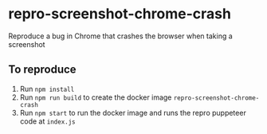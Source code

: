# repro-screenshot-chrome-crash

Reproduce a bug in Chrome that crashes the browser when taking a screenshot

## To reproduce

1. Run `npm install`
1. Run `npm run build` to create the docker image `repro-screenshot-chrome-crash`
1. Run `npm start` to run the docker image and runs the repro puppeteer code at `index.js`
